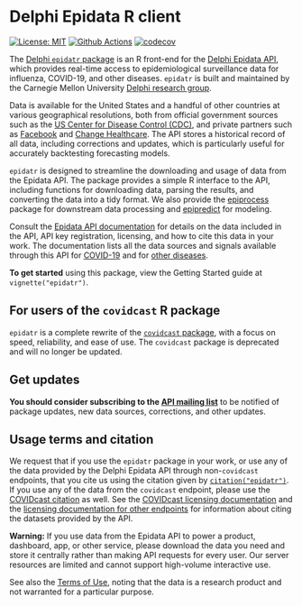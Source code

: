 
<!-- README.md is generated from README.Rmd. Please edit that file -->

# Delphi Epidata R client

<!-- badges: start -->

[![License:
MIT](https://img.shields.io/badge/License-MIT-yellow.svg)](https://opensource.org/license/mit/)
[![Github
Actions](https://github.com/cmu-delphi/epidatr/workflows/ci/badge.svg)](https://github.com/cmu-delphi/epidatr/actions)
[![codecov](https://codecov.io/gh/dsweber2/epidatr/branch/dev/graph/badge.svg?token=jVHL9eHZNZ)](https://app.codecov.io/gh/dsweber2/epidatr)
<!-- badges: end -->

The [Delphi `epidatr` package](https://cmu-delphi.github.io/epidatr/) is
an R front-end for the [Delphi Epidata
API](https://cmu-delphi.github.io/delphi-epidata/), which provides
real-time access to epidemiological surveillance data for influenza,
COVID-19, and other diseases. `epidatr` is built and maintained by the
Carnegie Mellon University [Delphi research
group](https://delphi.cmu.edu/).

Data is available for the United States and a handful of other countries
at various geographical resolutions, both from official government
sources such as the [US Center for Disease Control
(CDC)](https://www.cdc.gov/datastatistics/index.html), and private
partners such as
[Facebook](https://delphi.cmu.edu/blog/2020/08/26/covid-19-symptom-surveys-through-facebook/)
and [Change Healthcare](https://www.changehealthcare.com/). The API
stores a historical record of all data, including corrections and
updates, which is particularly useful for accurately backtesting
forecasting models.

`epidatr` is designed to streamline the downloading and usage of data
from the Epidata API. The package provides a simple R interface to the
API, including functions for downloading data, parsing the results, and
converting the data into a tidy format. We also provide the
[epiprocess](https://github.com/cmu-delphi/epiprocess) package for
downstream data processing and
[epipredict](https://github.com/cmu-delphi/epipredict) for modeling.

Consult the [Epidata API
documentation](https://cmu-delphi.github.io/delphi-epidata/) for details
on the data included in the API, API key registration, licensing, and
how to cite this data in your work. The documentation lists all the data
sources and signals available through this API for
[COVID-19](https://cmu-delphi.github.io/delphi-epidata/api/covidcast_signals.html)
and for [other
diseases](https://cmu-delphi.github.io/delphi-epidata/api/README.html#source-specific-parameters).

**To get started** using this package, view the Getting Started guide at
`vignette("epidatr")`.

## For users of the `covidcast` R package

`epidatr` is a complete rewrite of the [`covidcast`
package](https://cmu-delphi.github.io/covidcast/covidcastR/), with a
focus on speed, reliability, and ease of use. The `covidcast` package is
deprecated and will no longer be updated.

## Get updates

**You should consider subscribing to the [API mailing
list](https://lists.andrew.cmu.edu/mailman/listinfo/delphi-covidcast-api)**
to be notified of package updates, new data sources, corrections, and
other updates.

## Usage terms and citation

We request that if you use the `epidatr` package in your work, or use
any of the data provided by the Delphi Epidata API through
non-`covidcast` endpoints, that you cite us using the citation given by
[`citation("epidatr")`](https://cmu-delphi.github.io/epidatr/dev/authors.html#citation).
If you use any of the data from the `covidcast` endpoint, please use the
[COVIDcast
citation](https://cmu-delphi.github.io/covidcast/covidcastR/authors.html#citation)
as well. See the [COVIDcast licensing
documentation](https://cmu-delphi.github.io/delphi-epidata/api/covidcast_licensing.html)
and the [licensing documentation for other
endpoints](https://cmu-delphi.github.io/delphi-epidata/api/README.html#data-licensing)
for information about citing the datasets provided by the API.

**Warning:** If you use data from the Epidata API to power a product,
dashboard, app, or other service, please download the data you need and
store it centrally rather than making API requests for every user. Our
server resources are limited and cannot support high-volume interactive
use.

See also the [Terms of
Use](https://delphi.cmu.edu/covidcast/terms-of-use/), noting that the
data is a research product and not warranted for a particular purpose.
